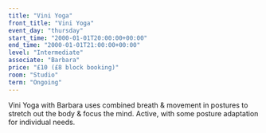 ```yaml
---
title: "Vini Yoga"
front_title: "Vini Yoga"
event_day: "thursday"
start_time: "2000-01-01T20:00:00+00:00"
end_time: "2000-01-01T21:00:00+00:00"
level: "Intermediate"
associate: "Barbara"
price: "£10 (£8 block booking)"
room: "Studio"
term: "Ongoing"
---
```


Vini Yoga with Barbara uses combined breath & movement in postures to stretch out the body & focus the mind. Active, with some posture adaptation for individual needs.